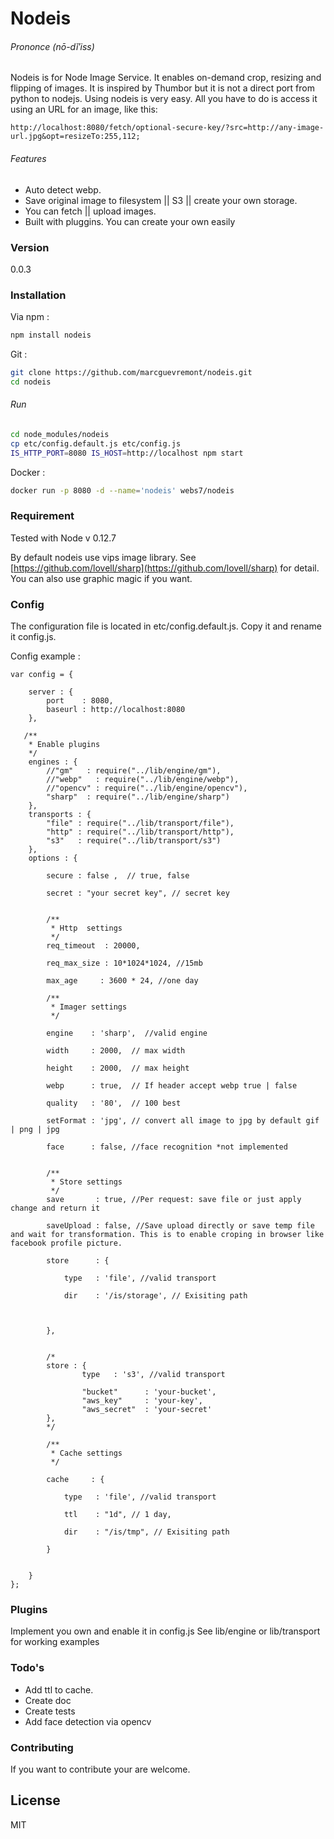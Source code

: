 # Nodeis 
###### Prononce (nō-dĭ′iss)
Nodeis is for Node Image Service.  It enables on-demand crop, resizing and flipping of images.
It is inspired by Thumbor but it is not a direct port from python to nodejs. 
Using nodeis is very easy. All you have to do is access it using an URL for an image, like this:

```
http://localhost:8080/fetch/optional-secure-key/?src=http://any-image-url.jpg&opt=resizeTo:255,112;
```

###### Features
 - Auto detect webp.
 - Save original image to filesystem || S3 || create your own storage.
 - You can fetch || upload images.
 - Built with pluggins. You can create your own easily
 
### Version
0.0.3

### Installation
Via npm :
```sh
npm install nodeis
```
Git :
```sh
git clone https://github.com/marcguevremont/nodeis.git
cd nodeis
```
###### Run
```sh
cd node_modules/nodeis
cp etc/config.default.js etc/config.js
IS_HTTP_PORT=8080 IS_HOST=http://localhost npm start
```

Docker : 
```sh
docker run -p 8080 -d --name='nodeis' webs7/nodeis
```



### Requirement
Tested with Node v 0.12.7


By default nodeis use vips image library. 
See [https://github.com/lovell/sharp](https://github.com/lovell/sharp) for detail. 
You can also use graphic magic if you want. 

### Config
The configuration file is located in etc/config.default.js. Copy it and rename it config.js. 

Config example :

```
var config = {
	
	server : {
		port 	: 8080,
		baseurl : http://localhost:8080
	},
	
   /**
	* Enable plugins
	*/
	engines : {
		//"gm" 	 : require("../lib/engine/gm"),
		//"webp"   : require("../lib/engine/webp"),
		//"opencv" : require("../lib/engine/opencv"),
		"sharp"	 : require("../lib/engine/sharp")
	},
	transports : {
		"file" : require("../lib/transport/file"),
		"http" : require("../lib/transport/http"),
		"s3"   : require("../lib/transport/s3")
	},
	options : {
		
		secure : false ,  // true, false	
		
		secret : "your secret key", // secret key
		
	
		/**
		 * Http  settings
		 */ 
		req_timeout  : 20000,
		
		req_max_size : 10*1024*1024, //15mb

		max_age     : 3600 * 24, //one day
		
		/**
		 * Imager settings
		 */ 
		 
		engine	  : 'sharp',  //valid engine
		
		width     : 2000,  // max width
		
		height    : 2000,  // max height
		
		webp      : true,  // If header accept webp true | false 
		
		quality   : '80',  // 100 best
		
		setFormat : 'jpg', // convert all image to jpg by default gif | png | jpg
		
		face	  : false, //face recognition *not implemented 
		
		
		/**
		 * Store settings
		 */
		save 	   : true, //Per request: save file or just apply change and return it 
		
		saveUpload : false, //Save upload directly or save temp file and wait for transformation. This is to enable croping in browser like facebook profile picture.
	
		store      : {
		
			type   : 'file', //valid transport
			
			dir	   : '/is/storage', // Exisiting path
			
			
		
		},
			
	
		/*
		store : {
				type   : 's3', //valid transport
		
				"bucket" 	  : 'your-bucket',
				"aws_key"     : 'your-key',
    			"aws_secret"  : 'your-secret'
		},
		*/
		
		/**
		 * Cache settings
		 */
		
		cache	  : {
			
			type   : 'file', //valid transport

			ttl	   : "1d", // 1 day, 
			
			dir    : "/is/tmp", // Exisiting path
			
		}
		
	
	}
};
```

### Plugins
Implement you own and enable it in config.js
See lib/engine or lib/transport for working examples

### Todo's
 - Add ttl to cache. 
 - Create doc
 - Create tests
 - Add face detection via opencv

### Contributing
If you want to contribute your are welcome.

License
---

MIT
